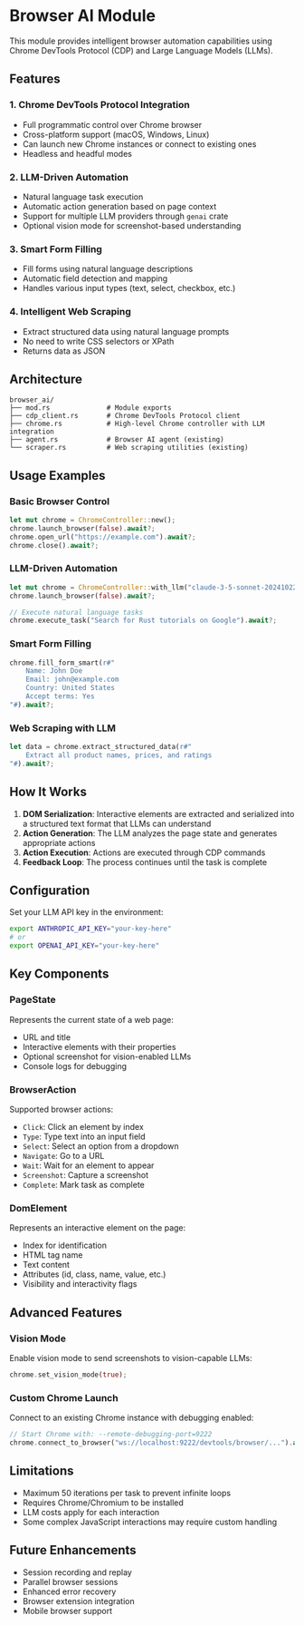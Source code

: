 # Browser AI Module

This module provides intelligent browser automation capabilities using Chrome DevTools Protocol (CDP) and Large Language Models (LLMs).

## Features

### 1. **Chrome DevTools Protocol Integration**
- Full programmatic control over Chrome browser
- Cross-platform support (macOS, Windows, Linux)
- Can launch new Chrome instances or connect to existing ones
- Headless and headful modes

### 2. **LLM-Driven Automation**
- Natural language task execution
- Automatic action generation based on page context
- Support for multiple LLM providers through `genai` crate
- Optional vision mode for screenshot-based understanding

### 3. **Smart Form Filling**
- Fill forms using natural language descriptions
- Automatic field detection and mapping
- Handles various input types (text, select, checkbox, etc.)

### 4. **Intelligent Web Scraping**
- Extract structured data using natural language prompts
- No need to write CSS selectors or XPath
- Returns data as JSON

## Architecture

```
browser_ai/
├── mod.rs              # Module exports
├── cdp_client.rs       # Chrome DevTools Protocol client
├── chrome.rs           # High-level Chrome controller with LLM integration
├── agent.rs            # Browser AI agent (existing)
└── scraper.rs          # Web scraping utilities (existing)
```

## Usage Examples

### Basic Browser Control
```rust
let mut chrome = ChromeController::new();
chrome.launch_browser(false).await?;
chrome.open_url("https://example.com").await?;
chrome.close().await?;
```

### LLM-Driven Automation
```rust
let mut chrome = ChromeController::with_llm("claude-3-5-sonnet-20241022").await?;
chrome.launch_browser(false).await?;

// Execute natural language tasks
chrome.execute_task("Search for Rust tutorials on Google").await?;
```

### Smart Form Filling
```rust
chrome.fill_form_smart(r#"
    Name: John Doe
    Email: john@example.com
    Country: United States
    Accept terms: Yes
"#).await?;
```

### Web Scraping with LLM
```rust
let data = chrome.extract_structured_data(r#"
    Extract all product names, prices, and ratings
"#).await?;
```

## How It Works

1. **DOM Serialization**: Interactive elements are extracted and serialized into a structured text format that LLMs can understand
2. **Action Generation**: The LLM analyzes the page state and generates appropriate actions
3. **Action Execution**: Actions are executed through CDP commands
4. **Feedback Loop**: The process continues until the task is complete

## Configuration

Set your LLM API key in the environment:
```bash
export ANTHROPIC_API_KEY="your-key-here"
# or
export OPENAI_API_KEY="your-key-here"
```

## Key Components

### PageState
Represents the current state of a web page:
- URL and title
- Interactive elements with their properties
- Optional screenshot for vision-enabled LLMs
- Console logs for debugging

### BrowserAction
Supported browser actions:
- `Click`: Click an element by index
- `Type`: Type text into an input field
- `Select`: Select an option from a dropdown
- `Navigate`: Go to a URL
- `Wait`: Wait for an element to appear
- `Screenshot`: Capture a screenshot
- `Complete`: Mark task as complete

### DomElement
Represents an interactive element on the page:
- Index for identification
- HTML tag name
- Text content
- Attributes (id, class, name, value, etc.)
- Visibility and interactivity flags

## Advanced Features

### Vision Mode
Enable vision mode to send screenshots to vision-capable LLMs:
```rust
chrome.set_vision_mode(true);
```

### Custom Chrome Launch
Connect to an existing Chrome instance with debugging enabled:
```rust
// Start Chrome with: --remote-debugging-port=9222
chrome.connect_to_browser("ws://localhost:9222/devtools/browser/...").await?;
```

## Limitations

- Maximum 50 iterations per task to prevent infinite loops
- Requires Chrome/Chromium to be installed
- LLM costs apply for each interaction
- Some complex JavaScript interactions may require custom handling

## Future Enhancements

- Session recording and replay
- Parallel browser sessions
- Enhanced error recovery
- Browser extension integration
- Mobile browser support